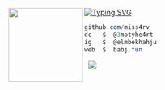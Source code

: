 [![Typing SVG](https://readme-typing-svg.herokuapp.com?font=Roboto+Mono&lines=khah)](https://git.io/typing-svg)
<img align="left" src="https://r2.zyo.lol/heartIcon_63b393738a52.gif" width="147"/> 

```csharp
github.com/miss4rv
dc   $  @3mptyhe4rt
ig   $  @elmbekhahju 
web  $  babj.fun
```
&zwnj; 
&zwnj; 
![](https://komarev.com/ghpvc/?username=miss4rv)
